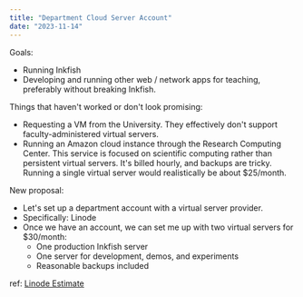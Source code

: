 ```yaml
---
title: "Department Cloud Server Account"
date: "2023-11-14"
---
```


Goals:

 - Running Inkfish
 - Developing and running other web / network apps for teaching,
   preferably without breaking Inkfish.

Things that haven't worked or don't look promising:

 - Requesting a VM from the University. They effectively don't support
   faculty-administered virtual servers.
 - Running an Amazon cloud instance through the Research Computing
   Center. This service is focused on scientific computing rather than
   persistent virtual servers. It's billed hourly, and backups are
   tricky. Running a single virtual server would realistically be
   about $25/month.

New proposal:

 - Let's set up a department account with a virtual server provider.
 - Specifically: Linode
 - Once we have an account, we can set me up with two virtual servers
   for $30/month:
    - One production Inkfish server
    - One server for development, demos, and experiments
    - Reasonable backups included

ref: [Linode Estimate](./Nat-Linode-Estimate-2023-Nov-14.pdf)

